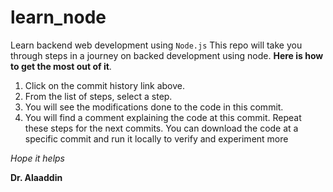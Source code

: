 # learn_node
Learn backend web development using `Node.js`
This repo will take you through steps in a journey on backed development using node. **Here is how to get the most out of it**.
1. Click on the commit history link above.
2. From the list of steps, select a step.
3. You will see the modifications done to the code in this commit.
4. You will find a comment explaining the code at this commit.
   Repeat these steps for the next commits. You can download the code at a specific commit and run it locally to verify and experiment more

_Hope it helps_

**Dr. Alaaddin**